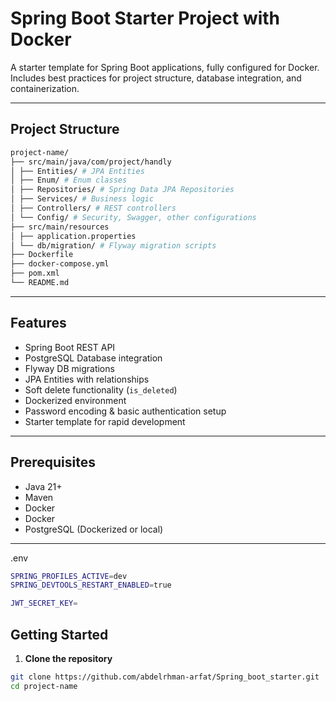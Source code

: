 # Spring Boot Starter Project with Docker

A starter template for Spring Boot applications, fully configured for Docker. Includes best practices for project structure, database integration, and containerization.

---

## Project Structure

```bash
project-name/
├── src/main/java/com/project/handly
│ ├── Entities/ # JPA Entities
│ ├── Enum/ # Enum classes
│ ├── Repositories/ # Spring Data JPA Repositories
│ ├── Services/ # Business logic
│ ├── Controllers/ # REST controllers
│ └── Config/ # Security, Swagger, other configurations
├── src/main/resources
│ ├── application.properties
│ └── db/migration/ # Flyway migration scripts
├── Dockerfile
├── docker-compose.yml
├── pom.xml
└── README.md
```


---

## Features

- Spring Boot REST API  
- PostgreSQL Database integration  
- Flyway DB migrations  
- JPA Entities with relationships  
- Soft delete functionality (`is_deleted`)  
- Dockerized environment  
- Password encoding & basic authentication setup  
- Starter template for rapid development  

---

## Prerequisites

- Java 21+  
- Maven  
- Docker  
- Docker  
- PostgreSQL (Dockerized or local)  

---

.env
```bash
SPRING_PROFILES_ACTIVE=dev
SPRING_DEVTOOLS_RESTART_ENABLED=true

JWT_SECRET_KEY=
```

## Getting Started

1. **Clone the repository**

```bash
git clone https://github.com/abdelrhman-arfat/Spring_boot_starter.git
cd project-name
```
